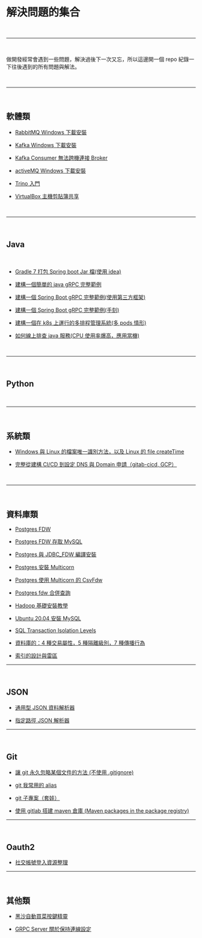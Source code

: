 # 解決問題的集合

<br>

---

<br>

做開發經常會遇到一些問題，解決過後下一次又忘，所以這邊開一個 repo 紀錄一下往後遇到的所有問題與解法。

<br>

---

<br>

## 軟體類

* [RabbitMQ Windows 下載安裝](software/rabbitMQ/rabbitMQ_安裝.md)

* [Kafka Windows 下載安裝](software/kafka/Kafka_windows_安裝.md)

* [Kafka Consumer 無法跨機連接 Broker](software/kafka/Kafka_Consumer_跨機連接_Broker.md)

* [activeMQ Windows 下載安裝](software/activeMQ/ActiveMQ_安裝.md)

* [Trino 入門](software/trino/basic/README.md)

* [VirtualBox 主機剪貼簿共享](software/virtualbox/shareNotebook/README.md)

<br>

---

<br>

## Java

<br>

* [Gradle 7 打包 Spring boot Jar 檔(使用 idea)](java/gradle/buildspringbootjar/README.md)

* [建構一個簡單的 java gRPC 完整範例](java/gRPC/grpc_node_1)

* [建構一個 Spring Boot gRPC 完整範例(使用第三方框架)](java/spring_gRPC/spring_grpc_demo)

* [建構一個 Spring Boot gRPC 完整範例(手刻)](java/spring_boot_grpc_hand_make)

* [建構一個在 k8s 上運行的多排程管理系統(多 pods 情形)](java/k8s/schedule_manager)

* [如何線上排查 java 服務(CPU 使用率爆高，應用當機)](java/maintain/debug_online)

<br>

---

<br>

## Python

<br>

---

<br>

## 系統類

* [Windows 與 Linux 的檔案唯一識別方法，以及 Linux 的 file createTime](OS/windows&linuxFileID)

* [完整從建構 CI/CD 到設定 DNS 與 Domain 申請（gitab-cicd, GCP）](OS/cicd)

<br>

---

<br>

## 資料庫類

* [Postgres FDW](DB/postgres_fdw)

* [Postgres FDW 存取 MySQL](DB/mysql_fdw)

* [Postgres 與 JDBC_FDW 編譯安裝](DB/jdbc_fdw/README.md)

* [Postgres 安裝 Multicorn](DB/multicorn/install/README.md)

* [Postgres 使用 Multicorn 的 CsvFdw](DB/multicorn/CsvFdw/README.md)

* [Postgres fdw 合併查詢](DB/multicorn/FDW_inner_join/README.md)

* [Hadoop 基礎安裝教學](HDFS/install/README.md)

* [Ubuntu 20.04 安裝 MySQL](DB/MySQL_install/README.md)

* [SQL Transaction Isolation Levels](DB/transaction/README.md)

* [資料庫的：4 種交易屬性，5 種隔離級別，7 種傳播行為](DB/457/README.md)

* [索引的設計與雷區](DB/index/README.md)

---

<br>

## JSON

* [通用型 JSON 資料解析器](json/genericJsonParser/README.md)

* [指定路徑 JSON 解析器](json/targetPathJsonParser/README.md)

---

<br>

## Git

* [讓 git 永久忽略某個文件的方法 (不使用 .gitignore)](git/assume-unchanged/README.md)

* [git 我常用的 alias](git/alias/README.md)

* [git 子專案（套娃）](git/submodule/README.md)

* [使用 gitlab 搭建 maven 倉庫 (Maven packages in the package registry)](git/gitlab/mavenPackageRegistry/README.md)

---

<br>

## Oauth2

* [社交帳號登入資源整理](oauth2/social_account_doc/README.md)

---

<br>

## 其他類

* [黑沙自動買菜按鍵精靈](others/autoKeys)

* [GRPC Server 關於保持連線設定](others/grpcServerKeepAlive)




